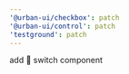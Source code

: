 ```yaml
---
'@urban-ui/checkbox': patch
'@urban-ui/control': patch
'testground': patch
---
```


add :rocket: switch component
